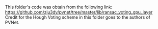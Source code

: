 This folder's code was obtain from the following link: https://github.com/zju3dv/pvnet/tree/master/lib/ransac_voting_gpu_layer
Credit for the Hough Voting scheme in this folder goes to the authors of PVNet.